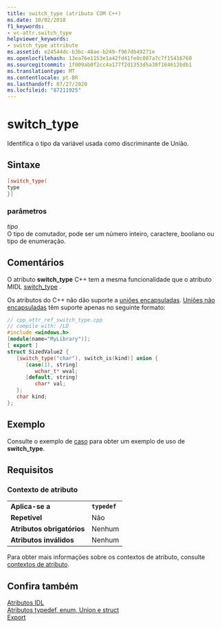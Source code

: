 ```yaml
---
title: switch_type (atributo COM C++)
ms.date: 10/02/2018
f1_keywords:
- vc-attr.switch_type
helpviewer_keywords:
- switch_type attribute
ms.assetid: e24544dc-b3bc-48ae-b249-f967db49271e
ms.openlocfilehash: 13ea76e1153e1a42fd41fe0c087a7c7f15416760
ms.sourcegitcommit: 1f009ab0f2cc4a177f2d1353d5a38f164612bdb1
ms.translationtype: MT
ms.contentlocale: pt-BR
ms.lasthandoff: 07/27/2020
ms.locfileid: "87211925"
---
```

# <a name="switch_type"></a>switch_type

Identifica o tipo da variável usada como discriminante de União.

## <a name="syntax"></a>Sintaxe

```cpp
[switch_type(
type
}]
```

### <a name="parameters"></a>parâmetros

*tipo*<br/>
O tipo de comutador, pode ser um número inteiro, caractere, booliano ou tipo de enumeração.

## <a name="remarks"></a>Comentários

O atributo **switch_type** C++ tem a mesma funcionalidade que o atributo MIDL [switch_type](/windows/win32/Midl/switch-type) .

Os atributos do C++ não dão suporte a [uniões encapsuladas](/windows/win32/Midl/encapsulated-unions). [Uniões não encapsuladas](/windows/win32/Midl/nonencapsulated-unions) têm suporte apenas no seguinte formato:

```cpp
// cpp_attr_ref_switch_type.cpp
// compile with: /LD
#include <windows.h>
[module(name="MyLibrary")];
[ export ]
struct SizedValue2 {
   [switch_type("char"), switch_is(kind)] union {
      [case(1), string]
         wchar_t* wval;
      [default, string]
         char* val;
   };
   char kind;
};
```

## <a name="example"></a>Exemplo

Consulte o exemplo de [caso](case-cpp.md) para obter um exemplo de uso de **switch_type**.

## <a name="requirements"></a>Requisitos

### <a name="attribute-context"></a>Contexto de atributo

|||
|-|-|
|**Aplica-se a**|**`typedef`**|
|**Repetível**|Não|
|**Atributos obrigatórios**|Nenhum|
|**Atributos inválidos**|Nenhum|

Para obter mais informações sobre os contextos de atributo, consulte [contextos de atributo](cpp-attributes-com-net.md#contexts).

## <a name="see-also"></a>Confira também

[Atributos IDL](idl-attributes.md)<br/>
[Atributos typedef, enum, Union e struct](typedef-enum-union-and-struct-attributes.md)<br/>
[Export](export.md)
